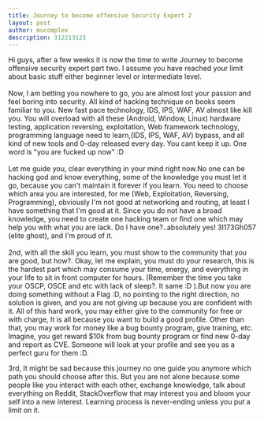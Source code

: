 ```yaml
---
title: Journey to become offensive Security Expert 2
layout: post
author: mucomplex
description: 312213123
---
```


Hi guys, after a few weeks it is now the time to write Journey to become offensive security expert part two. I assume you have reached your limit about basic stuff either beginner level or intermediate level.<br>
<br>
Now, I am betting you nowhere to go, you are almost lost your passion and feel boring into security. All kind of hacking technique on books seem familiar to you. New fast pace technology, IDS, IPS, WAF, AV almost like kill you. You will overload with all these (Android, Window, Linux) hardware testing, application reversing, exploitation, Web framework technology, programming language need to learn,(IDS, IPS, WAF, AV) bypass, and all kind of new tools and 0-day released every day. You cant keep it up. One word is "you are fucked up now" :D<br>
<br>
Let me guide you, clear everything in your mind right now.No one can be hacking god and know everything, some of the knowledge you must let it go, because you can't maintain it forever if you learn. You need to choose which area you are interested, for me (Web, Exploitation, Reversing, Programming), obviously I'm not good at networking and routing, at least I have something that I'm good at it. Since you do not have a broad knowledge, you need to create one hacking team or find one which may help you with what you are lack. Do I have one?..absolutely yes! 3l173Gh057 (elite ghost), and I'm proud of it.<br>
<br>
2nd, with all the skill you learn, you must show to the community that you are good, but how?. Okay, let me explain, you must do your research, this is the hardest part which may consume your time, energy, and everything in your life to sit in front computer for hours. (Remember the time you take your OSCP, OSCE and etc with lack of sleep?. It same :D ).But now you are doing something without a Flag :D, no pointing to the right direction, no solution is given, and you are not giving up because you are confident with it. All of this hard work, you may either give to the community for free or with charge, It is all because you want to build a good profile. Other than that, you may work for money like a bug bounty program, give training, etc. Imagine, you get reward $10k from bug bounty program or find new 0-day and report as CVE. Someone will look at your profile and see you as a perfect guru for them :D.<br>

3rd, It might be sad because this journey no one guide you anymore which path you should choose after this. But you are not alone because some people like you interact with each other, exchange knowledge, talk about everything on Reddit, StackOverflow that may interest you and bloom your self into a new interest. Learning process is never-ending unless you put a limit on it. <br>


